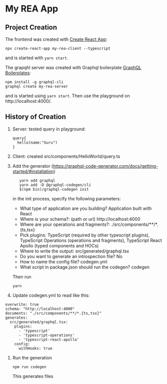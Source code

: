 # My REA App

## Project Creation

The frontend was created with [Create React App](https://github.com/facebook/create-react-app):
```
npx create-react-app my-rea-client --typescript
```
and is started with 
```yarn start```.

The grapqhl server was created with Graphql boilerplate [GraphQL Boilerplates](https://github.com/graphql-boilerplates/typescript-graphql-server):
```
npm install -g graphql-cli
graphql create my-rea-server
```
and is started using ```yarn start```. Then use the playground on http://localhost:4000/.

## History of Creation
1. Server: tested query in playground:
    ```
    query{
      hello(name:"Guru")
    }
    ```
1. Client: created src/components/HelloWorld/query.ts
1. Add the generator (https://graphql-code-generator.com/docs/getting-started/#installation)
    ```
       yarn add graphql
       yarn add -D @graphql-codegen/cli
       $(npm bin)/graphql-codegen init
    ```
   in the init process, specify the following parameters:
   
   - What type of application are you building? Application built with React
   - Where is your schema?: (path or url) http://localhost:4000
   - Where are your operations and fragments?: ./src/components/**/*.{ts,tsx}
   - Pick plugins: TypeScript (required by other typescript plugins), TypeScript Operations (operations
    and fragments), TypeScript React Apollo (typed components and HOCs)
   - Where to write the output: src/generated/graphql.tsx
   - Do you want to generate an introspection file? No
   - How to name the config file? codegen.yml
   - What script in package.json should run the codegen? codegen
   
   Then run
   ```
   yarn
   ```
   
1. Update codegen.yml to read like this:
```
overwrite: true
schema: "http://localhost:4000"
documents: "./src/components/**/*.{ts,tsx}"
generates:
  src/generated/graphql.tsx:
    plugins:
      - 'typescript'
      - 'typescript-operations'
      - 'typescript-react-apollo'
    config:
      withHooks: true
```

1. Run the generation
    ```
    npm run codegen
    ```
   This generates files 

